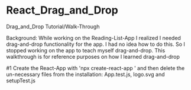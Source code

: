 # React_Drag_and_Drop

Drag_and_Drop Tutorial/Walk-Through

Background: While working on the Reading-List-App I realized I needed drag-and-drop functionality for the app. I had no idea how to do this. So I stopped working on the app to teach myself drag-and-drop. This walkthrough is for reference purposes on how I learned drag-and-drop

#1 Create the React-App with 'npx create-react-app <name>' and then delete the un-necessary files from the installation: App.test.js, logo.svg and setupTest.js
